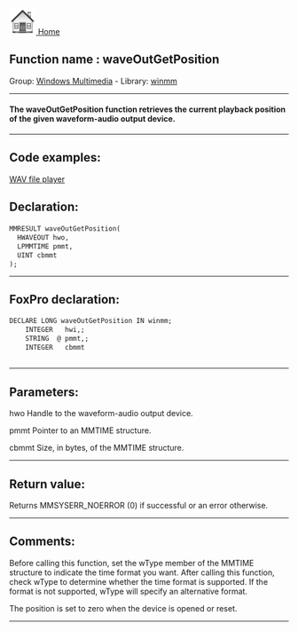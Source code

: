 [<img src="../../images/home.png"> Home ](https://github.com/VFPX/Win32API)  

## Function name : waveOutGetPosition
Group: [Windows Multimedia](../../functions_group.md#Windows_Multimedia)  -  Library: [winmm](../../libraries.md#winmm)  
***  


#### The waveOutGetPosition function retrieves the current playback position of the given waveform-audio output device.

***  


## Code examples:
[WAV file player](../../samples/sample_417.md)  

## Declaration:
```foxpro  
MMRESULT waveOutGetPosition(
  HWAVEOUT hwo,
  LPMMTIME pmmt,
  UINT cbmmt
);  
```  
***  


## FoxPro declaration:
```foxpro  
DECLARE LONG waveOutGetPosition IN winmm;
	INTEGER   hwi,;
	STRING  @ pmmt,;
	INTEGER   cbmmt
  
```  
***  


## Parameters:
hwo 
Handle to the waveform-audio output device. 

pmmt 
Pointer to an MMTIME structure. 

cbmmt 
Size, in bytes, of the MMTIME structure.  
***  


## Return value:
Returns MMSYSERR_NOERROR (0) if successful or an error otherwise.  
***  


## Comments:
Before calling this function, set the wType member of the MMTIME structure to indicate the time format you want. After calling this function, check wType to determine whether the time format is supported. If the format is not supported, wType will specify an alternative format.  
  
The position is set to zero when the device is opened or reset.  
  
***  

